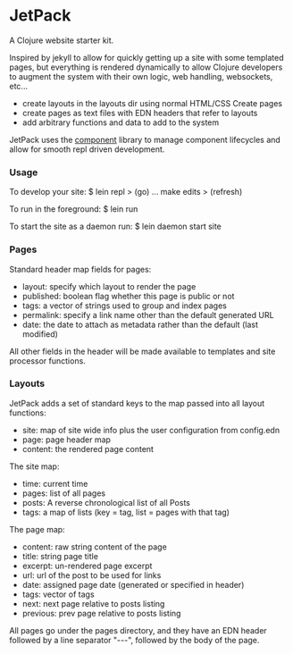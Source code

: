 # JetPack

A Clojure website starter kit.

Inspired by jekyll to allow for quickly getting up a site with some templated
pages, but everything is rendered dynamically to allow Clojure developers to
augment the system with their own logic, web handling, websockets, etc...

* create layouts in the layouts dir using normal HTML/CSS Create pages
* create pages as text files with EDN headers that refer to layouts
* add arbitrary functions and data to add to the system

JetPack uses the [component](https://github.com/stuartsierra/component) library
to manage component lifecycles and allow for smooth repl driven development.

### Usage

To develop your site:
     $ lein repl
     > (go)
     ... make edits
     > (refresh)

To run in the foreground:
     $ lein run

To start the site as a daemon run:
     $ lein daemon start site

### Pages

Standard header map fields for pages:

* layout: specify which layout to render the page
* published: boolean flag whether this page is public or not
* tags: a vector of strings used to group and index pages
* permalink: specify a link name other than the default generated URL
* date: the date to attach as metadata rather than the default (last modified)

All other fields in the header will be made available to templates and site
processor functions.

### Layouts

JetPack adds a set of standard keys to the map passed into all layout functions:

* site: map of site wide info plus the user configuration from config.edn
* page: page header map
* content: the rendered page content

The site map:
* time: current time
* pages: list of all pages
* posts: A reverse chronological list of all Posts
* tags: a map of lists (key = tag, list = pages with that tag)

The page map:
* content: raw string content of the page
* title: string page title
* excerpt: un-rendered page excerpt
* url: url of the post to be used for links
* date: assigned page date (generated or specified in header)
* tags: vector of tags
* next: next page relative to posts listing
* previous: prev page relative to posts listing

All pages go under the pages directory, and they have an EDN header followed by
a line separator "---", followed by the body of the page.


